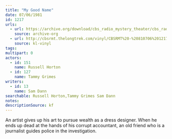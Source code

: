 ```yaml
---
title: "My Good Name"
date: 07/06/1981
id: 1217
urls: 
  - url: https://archive.org/download/cbs_radio_mystery_theater/cbs_radio_mystery_theater-1201-1250.zip/cbs_radio_mystery_theater-1201-1250%2Fcbsrmt_1217_my_good_name.mp3
    source: archive-org
  - url: http://cbsrmt.thelongtrek.com/vinyl/CBSRMT%20-%20810706%201217%20My%20Good%20Name_afrts.mp3
    source: kl-vinyl
tags: 
multipart: 0
actors:  
  - id: 151
    name: Russell Horton  
  - id: 127
    name: Tammy Grimes
writers:  
  - id: 13
    name: Sam Dann
searchable: Russell Horton,Tammy Grimes Sam Dann
notes: 
descriptionSource: kf
---
```

An artist gives up his art to pursue wealth as a dress designer. When he ends up dead at the hands of his corrupt accountant, an old friend who is a journalist guides police in the investigation.